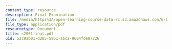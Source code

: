 ```yaml
---
content_type: resource
description: Final Examination
file: /media/https%3A/open-learning-course-data-rc.s3.amazonaws.com/6-825-techniques-in-artificial-intelligence-sma-5504-fall-2002/52c9ab01d2855961abc29604fde87226_s2001final.pdf
file_type: application/pdf
resourcetype: Document
title: s2001final.pdf
uid: 52c9ab01-d285-5961-abc2-9604fde87226
---
```

